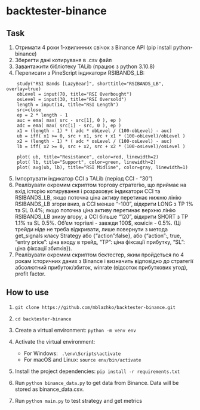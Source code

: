 # backtester-binance

## Task

1. Отримати 4 роки 1-хвилинних свічок з Binance API (pip install python-binance)
2. Зберегти дані котируваня в .csv файл
3. Завантажити бібліотеку TALib (працює з python 3.10.8)
4. Переписати з PineScript індикатори RSIBANDS_LB:

```
    study("RSI Bands [LazyBear]", shorttitle="RSIBANDS_LB", overlay=true)
    obLevel = input(70, title="RSI Overbought")
    osLevel = input(30, title="RSI Oversold")
    length = input(14, title="RSI Length")
    src=close
    ep = 2 * length - 1
    auc = ema( max( src - src[1], 0 ), ep )
    adc = ema( max( src[1] - src, 0 ), ep )
    x1 = (length - 1) * ( adc * obLevel / (100-obLevel) - auc)
    ub = iff( x1 >= 0, src + x1, src + x1 * (100-obLevel)/obLevel )
    x2 = (length - 1) * ( adc * osLevel / (100-osLevel) - auc)
    lb = iff( x2 >= 0, src + x2, src + x2 * (100-osLevel)/osLevel )
    
    plot( ub, title="Resistance", color=red, linewidth=2)
    plot( lb, title="Support", color=green, linewidth=2)
    plot( avg(ub, lb), title="RSI Midline", color=gray, linewidth=1)
```



5. Імпортувати індикатор CCI з TALib (період CCI - “30”)
6. Реалізувати окремим скриптом торгову стратегію, що приймає на вхід історію котирування і розраховує індикатори CCI та RSIBANDS_LB, якщо поточна ціна активу перетинає нижню лінію RSIBANDS_LB згори вниз, а CCI менше “-100”, відкрити LONG з TP 1% та SL 0.4%; якщо поточна ціна активу перетинає верхню лінію RSIBANDS_LB знизу вгору, а CCI більше “120”, відкрити SHORT з TP 1.1% та SL 0.5%. Об’єм торгівлі - завжди 100$, комісія - 0.5%. (Ці трейди ніде не треба відкривати, лише повернути з метода get_signals класу Strategy або {“action”:false}, або {“action”:, true, “entry price”: ціна входу в трейд, “TP”: ціна фіксації прибутку, “SL”: ціна фіксації збитків}).
7. Реалізувати окремим скриптом бектестер, яким пройдеться по 4 рокам історичних даних з Binance і визначить відповідно до стратегії абсолютний прибуток/збиток, winrate (відсоток прибуткових угод), profit factor.


## How to use
1. ```git clone https://github.com/mblazhko/backtester-binance.git```
2. ```cd backtester-binance```
3. Create a virtual environment:
   ```python -m venv env```
4. Activate the virtual environment:
   - For Windows:
   ``` .\env\Scripts\activate```
   - For macOS and Linux:
   ```source env/bin/activate```

5. Install the project dependencies:
   ```pip install -r requirements.txt```
6. Run ```python binance_data.py``` to get data from Binance. Data will be stored as binance_data.csv.
7. Run ```python main.py``` to test strategy and get metrics